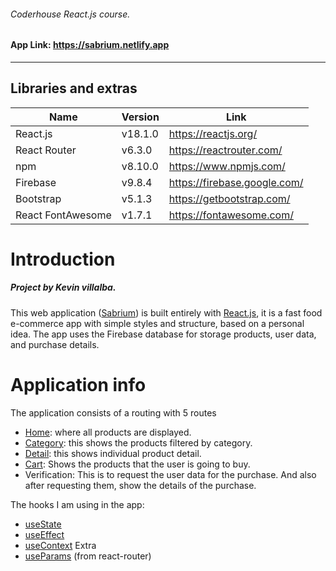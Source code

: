 ###### Coderhouse React.js course.
#### App Link: https://sabrium.netlify.app
---
## Libraries and extras
| Name | Version | Link |
| ------ | ------ | ------ |
| React.js | v18.1.0 | https://reactjs.org/ |
| React Router | v6.3.0 | https://reactrouter.com/ |
| npm | v8.10.0 | https://www.npmjs.com/ |
| Firebase | v9.8.4 | https://firebase.google.com/ |
| Bootstrap | v5.1.3 | https://getbootstrap.com/ |
| React FontAwesome | v1.7.1 | https://fontawesome.com/ |

# Introduction
##### Project by Kevin villalba.
 This web application ([Sabrium](https://sabrium.netlify.app)) is built entirely with [React.js](https://reactjs.org), it is a fast food e-commerce app with simple styles and structure, based on a personal idea. The app uses the Firebase database for storage products, user data, and purchase details. 

# Application info
The application consists of a routing with 5 routes
- [Home](https://sabrium.netlify.app): where all products are displayed.
- [Category](http://sabrium.netlify.app/categoria/pizzas): this shows the products filtered by category.
- [Detail](https://sabrium.netlify.app/detalle/1xtNhb9ZDdPbeSBBuGb0): this shows individual product detail.
- [Cart](https://sabrium.netlify.app/carrito): Shows the products that the user is going to buy.
- Verification: This is to request the user data for the purchase. And also after requesting them, show the details of the purchase.

The hooks I am using in the app:
- [useState](https://es.reactjs.org/docs/hooks-reference.html#usestate)
- [useEffect](https://es.reactjs.org/docs/hooks-reference.html#useeffect) 
- [useContext](https://es.reactjs.org/docs/hooks-reference.html#usecontext)
  Extra
- [useParams](https://reactrouter.com/docs/en/v6/hooks/use-params) (from react-router)
